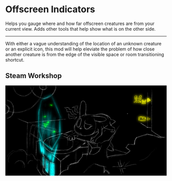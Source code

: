 # Offscreen Indicators

Helps you gauge where and how far offscreen creatures are from your current view. Adds other tools that help show what is on the other side.

---

With either a vague understanding of the location of an unknown creature or an explicit icon, this mod will help eleviate the problem of how close another creature is from the edge of the visible space or room transitioning shortcut.

## Steam Workshop

[![thumbnail](mod/thumbnail.png)](https://steamcommunity.com/sharedfiles/filedetails/?id=3123690116)